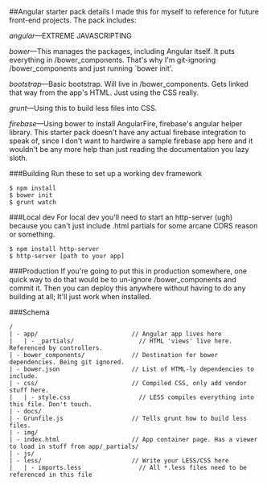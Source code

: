 ##Angular starter pack details
I made this for myself to reference for future front-end projects. The pack includes:

*angular*—EXTREME JAVASCRIPTING

*bower*—This manages the packages, including Angular itself. It puts everything in /bower_components. That's why I'm git-ignoring /bower_components and just running `bower init'.

*bootstrap*—Basic bootstrap. Will live in /bower_components. Gets linked that way from the app's HTML. Just using the CSS really.

*grunt*—Using this to build less files into CSS.

*firebase*—Using bower to install AngularFire, firebase's angular helper library. This starter pack doesn't have any actual firebase integration to speak of, since I don't want to hardwire a sample firebase app here and it wouldn't be any more help than just reading the documentation you lazy sloth.

###Building
Run these to set up a working dev framework

```
$ npm install
$ bower init
$ grunt watch
```

###Local dev
For local dev you'll need to start an http-server (ugh) because you can't just include .html partials for some arcane CORS reason or something.

```
$ npm install http-server
$ http-server [path to your app]
```

###Production
If you're going to put this in production somewhere, one quick way to do that would be to un-ignore /bower_components and commit it. Then you can deploy this anywhere without having to do any building at all; It'll just work when installed.

###Schema
```
/
| - app/                          // Angular app lives here
|   | - _partials/                  // HTML 'views' live here. Referenced by controllers.
| - bower_components/             // Destination for bower dependencies. Being git ignored.
| - bower.json                    // List of HTML-ly dependencies to include.
| - css/                          // Compiled CSS, only add vendor stuff here.
|   | - style.css                   // LESS compiles everything into this file. Don't touch.
| - docs/
| - Grunfile.js                   // Tells grunt how to build less files.
| - img/
| - index.html                    // App container page. Has a viewer to load in stuff from app/_partials/
| - js/
| - less/                         // Write your LESS/CSS here
|   | - imports.less                // All *.less files need to be referenced in this file
```
